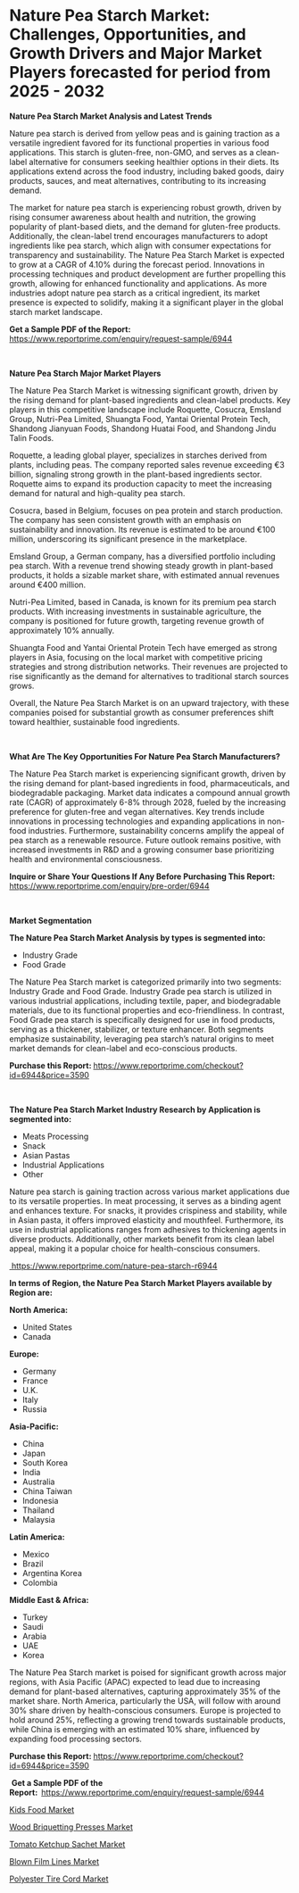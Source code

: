<p><h1>Nature Pea Starch Market: Challenges, Opportunities, and Growth Drivers and Major Market Players forecasted for period from 2025 - 2032</h1></p><p><strong>Nature Pea Starch Market Analysis and Latest Trends</strong></p>
<p><p>Nature pea starch is derived from yellow peas and is gaining traction as a versatile ingredient favored for its functional properties in various food applications. This starch is gluten-free, non-GMO, and serves as a clean-label alternative for consumers seeking healthier options in their diets. Its applications extend across the food industry, including baked goods, dairy products, sauces, and meat alternatives, contributing to its increasing demand.</p><p>The market for nature pea starch is experiencing robust growth, driven by rising consumer awareness about health and nutrition, the growing popularity of plant-based diets, and the demand for gluten-free products. Additionally, the clean-label trend encourages manufacturers to adopt ingredients like pea starch, which align with consumer expectations for transparency and sustainability. The Nature Pea Starch Market is expected to grow at a CAGR of 4.10% during the forecast period. Innovations in processing techniques and product development are further propelling this growth, allowing for enhanced functionality and applications. As more industries adopt nature pea starch as a critical ingredient, its market presence is expected to solidify, making it a significant player in the global starch market landscape.</p></p>
<p><strong>Get a Sample PDF of the Report:&nbsp;</strong> <a href="https://www.reportprime.com/enquiry/request-sample/6944?utm_campaign=2217&utm_medium=2&utm_source=Github&utm_content=ia&utm_term=19032025&utm_id=nature-pea-starch">https://www.reportprime.com/enquiry/request-sample/6944</a></p>
<p>&nbsp;</p>
<p><strong>Nature Pea Starch Major Market Players</strong></p>
<p><p>The Nature Pea Starch Market is witnessing significant growth, driven by the rising demand for plant-based ingredients and clean-label products. Key players in this competitive landscape include Roquette, Cosucra, Emsland Group, Nutri-Pea Limited, Shuangta Food, Yantai Oriental Protein Tech, Shandong Jianyuan Foods, Shandong Huatai Food, and Shandong Jindu Talin Foods.</p><p>Roquette, a leading global player, specializes in starches derived from plants, including peas. The company reported sales revenue exceeding €3 billion, signaling strong growth in the plant-based ingredients sector. Roquette aims to expand its production capacity to meet the increasing demand for natural and high-quality pea starch.</p><p>Cosucra, based in Belgium, focuses on pea protein and starch production. The company has seen consistent growth with an emphasis on sustainability and innovation. Its revenue is estimated to be around €100 million, underscoring its significant presence in the marketplace.</p><p>Emsland Group, a German company, has a diversified portfolio including pea starch. With a revenue trend showing steady growth in plant-based products, it holds a sizable market share, with estimated annual revenues around €400 million.</p><p>Nutri-Pea Limited, based in Canada, is known for its premium pea starch products. With increasing investments in sustainable agriculture, the company is positioned for future growth, targeting revenue growth of approximately 10% annually.</p><p>Shuangta Food and Yantai Oriental Protein Tech have emerged as strong players in Asia, focusing on the local market with competitive pricing strategies and strong distribution networks. Their revenues are projected to rise significantly as the demand for alternatives to traditional starch sources grows.</p><p>Overall, the Nature Pea Starch Market is on an upward trajectory, with these companies poised for substantial growth as consumer preferences shift toward healthier, sustainable food ingredients.</p></p>
<p>&nbsp;</p>
<p><strong>What Are The Key Opportunities For Nature Pea Starch Manufacturers?</strong></p>
<p><p>The Nature Pea Starch market is experiencing significant growth, driven by the rising demand for plant-based ingredients in food, pharmaceuticals, and biodegradable packaging. Market data indicates a compound annual growth rate (CAGR) of approximately 6-8% through 2028, fueled by the increasing preference for gluten-free and vegan alternatives. Key trends include innovations in processing technologies and expanding applications in non-food industries. Furthermore, sustainability concerns amplify the appeal of pea starch as a renewable resource. Future outlook remains positive, with increased investments in R&D and a growing consumer base prioritizing health and environmental consciousness.</p></p>
<p><strong>Inquire or Share Your Questions If Any Before Purchasing This Report:</strong> <a href="https://www.reportprime.com/enquiry/pre-order/6944?utm_campaign=2217&utm_medium=2&utm_source=Github&utm_content=ia&utm_term=19032025&utm_id=nature-pea-starch">https://www.reportprime.com/enquiry/pre-order/6944</a></p>
<p>&nbsp;</p>
<p><strong>Market Segmentation</strong></p>
<p><strong>The Nature Pea Starch Market Analysis by types is segmented into:</strong></p>
<p><ul><li>Industry Grade</li><li>Food Grade</li></ul></p>
<p><p>The Nature Pea Starch market is categorized primarily into two segments: Industry Grade and Food Grade. Industry Grade pea starch is utilized in various industrial applications, including textile, paper, and biodegradable materials, due to its functional properties and eco-friendliness. In contrast, Food Grade pea starch is specifically designed for use in food products, serving as a thickener, stabilizer, or texture enhancer. Both segments emphasize sustainability, leveraging pea starch’s natural origins to meet market demands for clean-label and eco-conscious products.</p></p>
<p><strong>Purchase this Report:&nbsp;</strong><a href="https://www.reportprime.com/checkout?id=6944&price=3590&utm_campaign=2217&utm_medium=2&utm_source=Github&utm_content=ia&utm_term=19032025&utm_id=nature-pea-starch">https://www.reportprime.com/checkout?id=6944&price=3590</a></p>
<p>&nbsp;</p>
<p><strong>The Nature Pea Starch Market Industry Research by Application is segmented into:</strong></p>
<p><ul><li>Meats Processing</li><li>Snack</li><li>Asian Pastas</li><li>Industrial Applications</li><li>Other</li></ul></p>
<p><p>Nature pea starch is gaining traction across various market applications due to its versatile properties. In meat processing, it serves as a binding agent and enhances texture. For snacks, it provides crispiness and stability, while in Asian pasta, it offers improved elasticity and mouthfeel. Furthermore, its use in industrial applications ranges from adhesives to thickening agents in diverse products. Additionally, other markets benefit from its clean label appeal, making it a popular choice for health-conscious consumers.</p></p>
<p><a href="https://www.reportprime.com/nature-pea-starch-r6944?utm_campaign=2217&utm_medium=2&utm_source=Github&utm_content=ia&utm_term=19032025&utm_id=nature-pea-starch">&nbsp;https://www.reportprime.com/nature-pea-starch-r6944</a></p>
<p><strong>In terms of Region, the Nature Pea Starch Market Players available by Region are:</strong></p>
<p>
    <p> <strong> North America: </strong>
        <ul>
            <li>United States</li>
            <li>Canada</li>
        </ul>
        </p> 
    <p> <strong> Europe: </strong>
        <ul>
            <li>Germany</li>
            <li>France</li>
            <li>U.K.</li>
            <li>Italy</li>
            <li>Russia</li>
        </ul>
        </p> 
    <p> <strong> Asia-Pacific: </strong>
        <ul>
            <li>China</li>
            <li>Japan</li>
            <li>South Korea</li>
            <li>India</li>
            <li>Australia</li>
            <li>China Taiwan</li>
            <li>Indonesia</li>
            <li>Thailand</li>
            <li>Malaysia</li>
        </ul>
        </p> 
    <p> <strong> Latin America: </strong>
        <ul>
            <li>Mexico</li>
            <li>Brazil</li>
            <li>Argentina Korea</li>
            <li>Colombia</li>
        </ul>
        </p> 
    <p> <strong> Middle East & Africa: </strong>
        <ul>
            <li>Turkey</li>
            <li>Saudi</li>
            <li>Arabia</li>
            <li>UAE</li>
            <li>Korea</li>
        </ul>
    </p>
    </p>
<p><p>The Nature Pea Starch market is poised for significant growth across major regions, with Asia Pacific (APAC) expected to lead due to increasing demand for plant-based alternatives, capturing approximately 35% of the market share. North America, particularly the USA, will follow with around 30% share driven by health-conscious consumers. Europe is projected to hold around 25%, reflecting a growing trend towards sustainable products, while China is emerging with an estimated 10% share, influenced by expanding food processing sectors.</p></p>
<p><strong>Purchase this Report: </strong><a href="https://www.reportprime.com/checkout?id=6944&price=3590&utm_campaign=2217&utm_medium=2&utm_source=Github&utm_content=ia&utm_term=19032025&utm_id=nature-pea-starch">https://www.reportprime.com/checkout?id=6944&price=3590</a></p>
<p>&nbsp;<strong>Get a Sample PDF of the Report:&nbsp;&nbsp;</strong><a href="https://www.reportprime.com/enquiry/request-sample/6944?utm_campaign=2217&utm_medium=2&utm_source=Github&utm_content=ia&utm_term=19032025&utm_id=nature-pea-starch">https://www.reportprime.com/enquiry/request-sample/6944</a></p>
<p><strong></strong></p>
<p><p><a href="https://github.com/grevecodeeol/Market-Research-Report-List-1/blob/main/kids-food-market.md?utm_campaign=2217&utm_medium=2&utm_source=Github&utm_content=ia&utm_term=19032025&utm_id=nature-pea-starch">Kids Food Market</a></p><p><a href="https://www.linkedin.com/pulse/wood-briquetting-presses-industry-market-analysis-evaluating-j0sgc?utm_campaign=2217&utm_medium=2&utm_source=Github&utm_content=ia&utm_term=19032025&utm_id=nature-pea-starch">Wood Briquetting Presses Market</a></p><p><a href="https://github.com/calizlewin2f/Market-Research-Report-List-1/blob/main/tomato-ketchup-sachet-market.md?utm_campaign=2217&utm_medium=2&utm_source=Github&utm_content=ia&utm_term=19032025&utm_id=nature-pea-starch">Tomato Ketchup Sachet Market</a></p><p><a href="https://www.linkedin.com/pulse/comprehensive-study-blown-film-lines-market-size-dynamics-projected-hiqcc?utm_campaign=2217&utm_medium=2&utm_source=Github&utm_content=ia&utm_term=19032025&utm_id=nature-pea-starch">Blown Film Lines Market</a></p><p><a href="https://www.linkedin.com/pulse/polyester-tire-cord-demand-sales-growth-forecasts-2025-2032-j99sc?utm_campaign=2217&utm_medium=2&utm_source=Github&utm_content=ia&utm_term=19032025&utm_id=nature-pea-starch">Polyester Tire Cord Market</a></p></p>